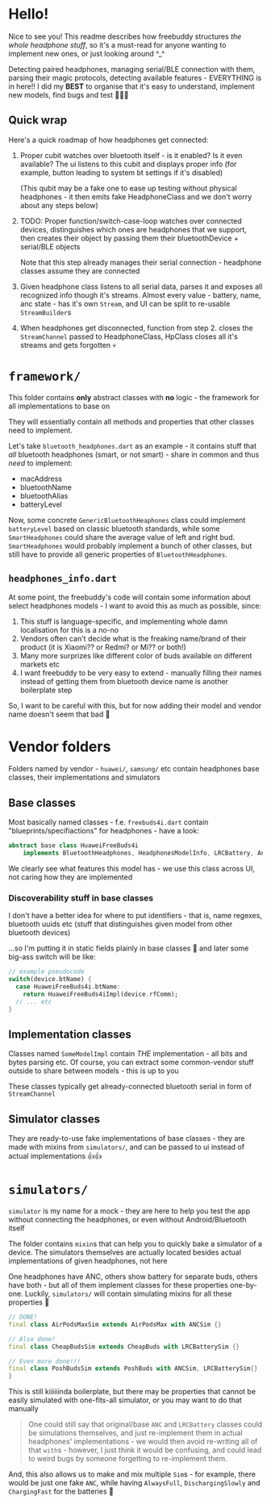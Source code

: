 # Hello!

Nice to see you! This readme describes how freebuddy structures *the whole headphone stuff*, so it's a must-read for anyone wanting to implement new ones, or just looking around ^_^
 
Detecting paired headphones, managing serial/BLE connection with them, parsing their magic protocols, detecting available features - EVERYTHING is in here!! I did my **BEST** to organise that it's easy to understand, implement new models, find bugs and test 💪💪💪

## Quick wrap
Here's a quick roadmap of how headphones get connected:
1. Proper cubit watches over bluetooth itself - is it enabled? Is it even available? The ui listens to this cubit and displays proper info (for example, button leading to system bt settings if it's disabled)
   
   (This qubit may be a fake one to ease up testing without physical headphones - it then emits fake HeadphoneClass and we don't worry about any steps below)
2. TODO: Proper function/switch-case-loop watches over connected devices, distinguishes which ones are headphones that we support, then creates their object by passing them their bluetoothDevice + serial/BLE objects

   Note that this step already manages their serial connection - headphone classes assume they are connected
3. Given headphone class listens to all serial data, parses it and exposes all recognized info though it's streams. Almost every value - battery, name, anc state - has it's own `Stream`, and UI can be split to re-usable `StreamBuilder`s
4. When headphones get disconnected, function from step 2. closes the `StreamChannel` passed to HeadphoneClass, HpClass closes all it's streams and gets forgotten 💀

# `framework/`

This folder contains **only** abstract classes with **no** logic - the framework for all implementations to base on

They will essentially contain all methods and properties that other classes need to implement.

Let's take `bluetooth_headphones.dart` as an example - it contains stuff that *all* bluetooth headphones (smart, or not smart) - share in common and thus *need* to implement:
- macAddress
- bluetoothName
- bluetoothAlias
- batteryLevel

Now, some concrete `GenericBluetoothHeaphones` class could implement `batteryLevel` based on classic bluetooth standards, while some `SmartHeadphones` could share the average value of left and right bud. `SmartHeadphones` would probably implement a bunch of other classes, but still have to provide all generic properties of `BluetoothHeadphones`.

## `headphones_info.dart`

At some point, the freebuddy's code will contain some information about select headphones models - I want to avoid this as much as possible, since:
1. This stuff is language-specific, and implementing whole damn localisation for this is a no-no
2. Vendors often can't decide what is the freaking name/brand of their product (it is Xiaomi?? or Redmi? or Mi?? or both!)
3. Many more surprizes like different color of buds available on different markets etc
4. I want freebuddy to be very easy to extend - manually filling their names instead of getting them from bluetooth device name is another boilerplate step

So, I want to be careful with this, but for now adding their model and vendor name doesn't seem that bad 👀

# Vendor folders
Folders named by vendor - `huawei/`, `samsung/` etc contain headphones base classes, their implementations and simulators

## Base classes
Most basically named classes - f.e. `freebuds4i.dart` contain "blueprints/specifiactions" for headphones - have a look:
```dart
abstract base class HuaweiFreeBuds4i
    implements BluetoothHeadphones, HeadphonesModelInfo, LRCBattery, Anc {...}
```

We clearly see what features this model has - we use this class across UI, not caring how they are implemented

### Discoverability stuff in base classes
I don't have a better idea for where to put identifiers - that is, name regexes, bluetooth uuids etc (stuff that distinguishes given model from other bluetooth devices)

...so I'm putting it in static fields plainly in base classes 🤷 and later some big-ass switch will be like:

```dart
// example pseudocode
switch(device.btName) {
  case HuaweiFreeBuds4i.btName:
    return HuaweiFreeBuds4iImpl(device.rfComm);
  // ... etc
}
```

## Implementation classes
Classes named `SomeModelImpl` contain *THE* implementation - all bits and bytes parsing etc. Of course, you can extract some common-vendor stuff outside to share between models - this is up to you

These classes typically get already-connected bluetooth serial in form of `StreamChannel`

## Simulator classes
They are ready-to-use fake implementations of base classes - they are made with mixins from `simulators/`, and can be passed to ui instead of actual implementations 👍👍

# `simulators/`

`simulator` is my name for a mock - they are here to help you test the app without connecting the headphones, or even without Android/Bluetooth itself 

The folder contains `mixin`s that can help you to quickly bake a simulator of a device. The simulators themselves are actually located besides actual implementations of given headphones, not here

One headphones have ANC, others show battery for separate buds, others have both - but all of them implement classes for these properties one-by-one. Luckily, `simulators/` will contain simulating mixins for all these properties 🎉

```dart
// DONE!
final class AirPodsMaxSim extends AirPodsMax with ANCSim {}

// Also done!
final class CheapBudsSim extends CheapBuds with LRCBatterySim {}

// Even more done!!!
final class PoshBudsSim extends PoshBuds with ANCSim, LRCBatterySim{}
}
```

This is still kiiiiiinda boilerplate, but there may be properties that cannot be easily simulated with one-fits-all simulator, or you may want to do that manually

> One could still say that original/base `ANC` and `LRCBattery` classes could be simulations themselves, and just re-implement them in actual headphones' implementations - we would then avoid re-writing all of that `with`s - however, I just think it would be confusing, and could lead to weird bugs by someone forgetting to re-implement them.

And, this also allows us to make and mix multiple `Sim`s - for example, there would be just one fake `ANC`, while having `AlwaysFull`, `DischargingSlowly` and `ChargingFast` for the batteries 👀